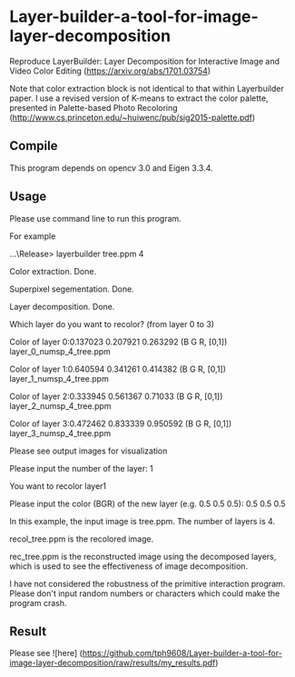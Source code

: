 # Layer-builder-a-tool-for-image-layer-decomposition
Reproduce LayerBuilder: Layer Decomposition for Interactive Image and Video Color Editing (https://arxiv.org/abs/1701.03754)

Note that color extraction block is not identical to that within Layerbuilder paper.
I use a revised version of K-means to extract the color palette, presented in Palette-based Photo Recoloring (http://www.cs.princeton.edu/~huiwenc/pub/sig2015-palette.pdf)

## Compile

This program depends on opencv 3.0 and Eigen 3.3.4.

## Usage

Please use command line to run this program.

For example

...\Release> layerbuilder tree.ppm 4

Color extraction. Done.

Superpixel segementation. Done.

Layer decomposition. Done.

Which layer do you want to recolor? (from layer 0 to 3)

Color of layer 0:0.137023 0.207921 0.263292 (B G R, [0,1]) layer_0_numsp_4_tree.ppm

Color of layer 1:0.640594 0.341261 0.414382 (B G R, [0,1]) layer_1_numsp_4_tree.ppm

Color of layer 2:0.333945 0.561367  0.71033 (B G R, [0,1]) layer_2_numsp_4_tree.ppm

Color of layer 3:0.472462 0.833339 0.950592 (B G R, [0,1]) layer_3_numsp_4_tree.ppm

Please see output images for visualization

Please input the number of the layer: 1

You want to recolor layer1

Please input the color (BGR) of the new layer (e.g. 0.5 0.5 0.5): 0.5 0.5 0.5



In this example, the input image is tree.ppm. The number of layers is 4.

recol_tree.ppm is the recolored image. 

rec_tree.ppm is the reconstructed image using the decomposed layers, 
which is used to see the effectiveness of image decomposition.


I have not considered the robustness of the primitive interaction program. Please don't input random numbers or 
characters which could make the program crash.

## Result
Please see ![here] (https://github.com/tph9608/Layer-builder-a-tool-for-image-layer-decomposition/raw/results/my_results.pdf)  
